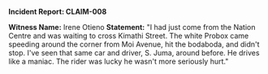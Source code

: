 **Incident Report: CLAIM-008**

**Witness Name:** Irene Otieno
**Statement:**
"I had just come from the Nation Centre and was waiting to cross Kimathi Street. The white Probox came speeding around the corner from Moi Avenue, hit the bodaboda, and didn't stop. I've seen that same car and driver, S. Juma, around before. He drives like a maniac. The rider was lucky he wasn't more seriously hurt."
